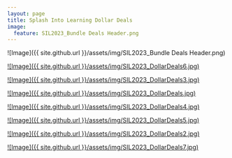 ```yaml
---
layout: page
title: Splash Into Learning Dollar Deals
image:
  feature: SIL2023_Bundle Deals Header.png
---
```

![Image]({{ site.github.url }}/assets/img/SIL2023_Bundle Deals Header.png)

[![Image]({{ site.github.url }}/assets/img/SIL2023_DollarDeals6.jpg)](https://www.teacherspayteachers.com/Product/Alphabet-Task-Cards-Letter-Recognition-Letter-Formation-Centers-Activities-8566498)

[![Image]({{ site.github.url }}/assets/img/SIL2023_DollarDeals3.jpg)](https://www.teacherspayteachers.com/Product/Counting-Play-Dough-Mats-11-Correspondence-Fine-Motor-Skills-Practice-5464689?utm_source=PB%20Collab%20SIL&utm_campaign=Counting%20Mats)

[![Image]({{ site.github.url }}/assets/img/SIL2023_DollarDeals.jpg)](https://www.teacherspayteachers.com/Product/Alphabet-Recognition-and-Letter-Sounds-Phonics-Worksheets-3962009)

[![Image]({{ site.github.url }}/assets/img/SIL2023_DollarDeals4.jpg)](https://www.teacherspayteachers.com/Product/Alphabet-handwriting-Letter-formation-practice-Pre-k-and-Kindergarten-5358316)

[![Image]({{ site.github.url }}/assets/img/SIL2023_DollarDeals5.jpg)](https://www.teacherspayteachers.com/Product/Back-to-School-Preschool-Worksheets-Packet-August-4730695?utm_source=SPLASH%20INTO%20PRESCHOOL&utm_campaign=Back%20to%20School%20Preschool%20Worksheets)

[![Image]({{ site.github.url }}/assets/img/SIL2023_DollarDeals2.jpg)](https://www.teacherspayteachers.com/Product/Chicka-Chicka-Boom-Boom-Read-Aloud-Book-Companion-Book-Activities-7167683)

[![Image]({{ site.github.url }}/assets/img/SIL2023_DollarDeals7.jpg)](https://www.teacherspayteachers.com/Product/Back-To-School-Following-Directions-Worksheets-8319130)

